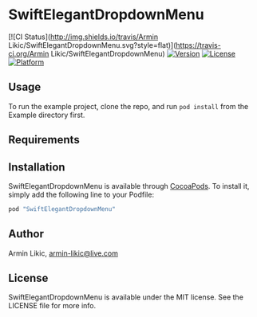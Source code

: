 # SwiftElegantDropdownMenu

[![CI Status](http://img.shields.io/travis/Armin Likic/SwiftElegantDropdownMenu.svg?style=flat)](https://travis-ci.org/Armin Likic/SwiftElegantDropdownMenu)
[![Version](https://img.shields.io/cocoapods/v/SwiftElegantDropdownMenu.svg?style=flat)](http://cocoapods.org/pods/SwiftElegantDropdownMenu)
[![License](https://img.shields.io/cocoapods/l/SwiftElegantDropdownMenu.svg?style=flat)](http://cocoapods.org/pods/SwiftElegantDropdownMenu)
[![Platform](https://img.shields.io/cocoapods/p/SwiftElegantDropdownMenu.svg?style=flat)](http://cocoapods.org/pods/SwiftElegantDropdownMenu)

## Usage

To run the example project, clone the repo, and run `pod install` from the Example directory first.

## Requirements

## Installation

SwiftElegantDropdownMenu is available through [CocoaPods](http://cocoapods.org). To install
it, simply add the following line to your Podfile:

```ruby
pod "SwiftElegantDropdownMenu"
```

## Author

Armin Likic, armin-likic@live.com

## License

SwiftElegantDropdownMenu is available under the MIT license. See the LICENSE file for more info.
